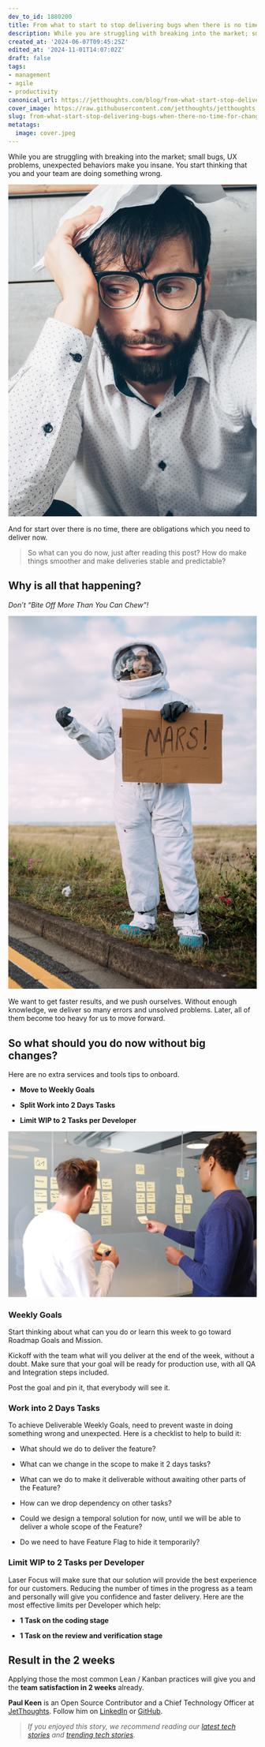 ```yaml
---
dev_to_id: 1880200
title: From what to start to stop delivering bugs when there is no time for changes?
description: While you are struggling with breaking into the market; small bugs, UX problems, unexpected behaviors...
created_at: '2024-06-07T09:45:25Z'
edited_at: '2024-11-01T14:07:02Z'
draft: false
tags:
- management
- agile
- productivity
canonical_url: https://jetthoughts.com/blog/from-what-start-stop-delivering-bugs-when-there-no-time-for-changes-management-agile/
cover_image: https://raw.githubusercontent.com/jetthoughts/jetthoughts.github.io/master/content/blog/from-what-start-stop-delivering-bugs-when-there-no-time-for-changes-management-agile/cover.jpeg
slug: from-what-start-stop-delivering-bugs-when-there-no-time-for-changes-management-agile
metatags:
  image: cover.jpeg
---
```

While you are struggling with breaking into the market; small bugs, UX problems, unexpected behaviors make you insane. You start thinking that you and your team are doing something wrong.

![Photo by [Mikhail Nilov](https://www.pexels.com/@mikhail-nilov?utm_content=attributionCopyText&utm_medium=referral&utm_source=pexels) from [Pexels](https://www.pexels.com/photo/man-in-blue-dress-shirt-wearing-black-framed-eyeglasses-7534779/?utm_content=attributionCopyText&utm_medium=referral&utm_source=pexels)](file_0.jpeg)

And for start over there is no time, there are obligations which you need to deliver now.
>  So what can you do now, just after reading this post? How do make things smoother and make deliveries stable and predictable?

## Why is all that happening?

*Don’t “Bite Off More Than You Can Chew”!*

![Photo by [A Koolshooter](https://www.pexels.com/@tom-leishman?utm_content=attributionCopyText&utm_medium=referral&utm_source=pexels) from [Pexels](https://www.pexels.com/photo/man-in-an-astronaut-costume-hitchhiking-5259406/?utm_content=attributionCopyText&utm_medium=referral&utm_source=pexels)](file_1.jpeg)

We want to get faster results, and we push ourselves. Without enough knowledge, we deliver so many errors and unsolved problems. Later, all of them become too heavy for us to move forward.

## So what should you do now without big changes?

Here are no extra services and tools tips to onboard.

* **Move to Weekly Goals**

* **Split Work into 2 Days Tasks**

* **Limit WIP to 2 Tasks per Developer**

![Photo by [airfocus](https://unsplash.com/@airfocus?utm_source=unsplash&utm_medium=referral&utm_content=creditCopyText) on [Unsplash](https://unsplash.com/s/photos/kanban?utm_source=unsplash&utm_medium=referral&utm_content=creditCopyText)](file_2.jpeg)

### Weekly Goals

Start thinking about what can you do or learn this week to go toward Roadmap Goals and Mission.

Kickoff with the team what will you deliver at the end of the week, without a doubt. Make sure that your goal will be ready for production use, with all QA and Integration steps included.

Post the goal and pin it, that everybody will see it.

### Work into 2 Days Tasks

To achieve Deliverable Weekly Goals, need to prevent waste in doing something wrong and unexpected. Here is a checklist to help to build it:

* What should we do to deliver the feature?

* What can we change in the scope to make it 2 days tasks?

* What can we do to make it deliverable without awaiting other parts of the Feature?

* How can we drop dependency on other tasks?

* Could we design a temporal solution for now, until we will be able to deliver a whole scope of the Feature?

* Do we need to have Feature Flag to hide it temporarily?

### Limit WIP to 2 Tasks per Developer

Laser Focus will make sure that our solution will provide the best experience for our customers. Reducing the number of times in the progress as a team and personally will give you confidence and faster delivery. Here are the most effective limits per Developer which help:

* **1 Task on the coding stage**

* **1 Task on the review and verification stage**

## Result in the 2 weeks

Applying those the most common Lean / Kanban practices will give you and the **team satisfaction in 2 weeks** already.

**Paul Keen** is an Open Source Contributor and a Chief Technology Officer at [JetThoughts](https://www.jetthoughts.com). Follow him on [LinkedIn](https://www.linkedin.com/in/paul-keen/) or [GitHub](https://github.com/pftg).
>  *If you enjoyed this story, we recommend reading our [latest tech stories](https://jtway.co/latest) and [trending tech stories](https://jtway.co/trending).*
